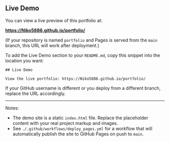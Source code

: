 ## Live Demo

You can view a live preview of this portfolio at:

**https://Niko5886.github.io/portfolio/**

(If your repository is named `portfolio` and Pages is served from the `main` branch, this URL will work after deployment.)

To add the Live Demo section to your `README.md`, copy this snippet into the location you want:

```
## Live Demo

View the live portfolio: https://Niko5886.github.io/portfolio/

``` 

If your GitHub username is different or you deploy from a different branch, replace the URL accordingly.

---

Notes:
- The demo site is a static `index.html` file. Replace the placeholder content with your real project markup and images.
- See `./.github/workflows/deploy_pages.yml` for a workflow that will automatically publish the site to GitHub Pages on push to `main`.
